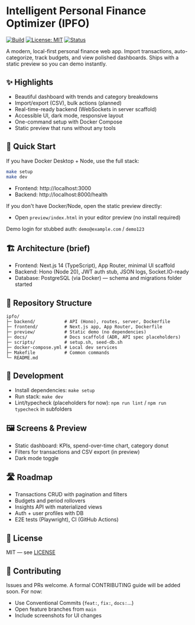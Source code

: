 # Intelligent Personal Finance Optimizer (IPFO)

[![Build](https://img.shields.io/badge/build-ready-success)](#) [![License: MIT](https://img.shields.io/badge/License-MIT-blue.svg)](LICENSE) [![Status](https://img.shields.io/badge/status-alpha-orange)](#)

A modern, local-first personal finance web app. Import transactions, auto-categorize, track budgets, and view polished dashboards. Ships with a static preview so you can demo instantly.

## ✨ Highlights
- Beautiful dashboard with trends and category breakdowns
- Import/export (CSV), bulk actions (planned)
- Real-time-ready backend (WebSockets in server scaffold)
- Accessible UI, dark mode, responsive layout
- One-command setup with Docker Compose
- Static preview that runs without any tools

## 🚀 Quick Start

If you have Docker Desktop + Node, use the full stack:

```bash
make setup
make dev
```

- Frontend: http://localhost:3000
- Backend: http://localhost:8000/health

If you don't have Docker/Node, open the static preview directly:
- Open `preview/index.html` in your editor preview (no install required)

Demo login for stubbed auth: `demo@example.com` / `demo123`

## 🏗️ Architecture (brief)
- Frontend: Next.js 14 (TypeScript), App Router, minimal UI scaffold
- Backend: Hono (Node 20), JWT auth stub, JSON logs, Socket.IO-ready
- Database: PostgreSQL (via Docker) — schema and migrations folder started

## 📂 Repository Structure
```
ipfo/
├─ backend/           # API (Hono), routes, server, Dockerfile
├─ frontend/          # Next.js app, App Router, Dockerfile
├─ preview/           # Static demo (no dependencies)
├─ docs/              # Docs scaffold (ADR, API spec placeholders)
├─ scripts/           # setup.sh, seed-db.sh
├─ docker-compose.yml # Local dev services
├─ Makefile           # Common commands
└─ README.md
```

## 🧪 Development
- Install dependencies: `make setup`
- Run stack: `make dev`
- Lint/typecheck (placeholders for now): `npm run lint` / `npm run typecheck` in subfolders

## 🖼️ Screens & Preview
- Static dashboard: KPIs, spend-over-time chart, category donut
- Filters for transactions and CSV export (in preview)
- Dark mode toggle

## 🛣️ Roadmap
- Transactions CRUD with pagination and filters
- Budgets and period rollovers
- Insights API with materialized views
- Auth + user profiles with DB
- E2E tests (Playwright), CI (GitHub Actions)

## 📜 License
MIT — see [LICENSE](LICENSE)

## 🙌 Contributing
Issues and PRs welcome. A formal CONTRIBUTING guide will be added soon. For now:
- Use Conventional Commits (`feat:`, `fix:`, `docs:`...)
- Open feature branches from `main`
- Include screenshots for UI changes
